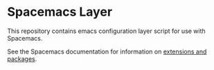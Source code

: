 # Spacemacs Layer

This repository contains emacs configuration layer script for use with Spacemacs.

See the Spacemacs documentation for information on [extensions and packages](https://github.com/syl20bnr/spacemacs/blob/master/doc/DOCUMENTATION.org#extensions-and-packages).